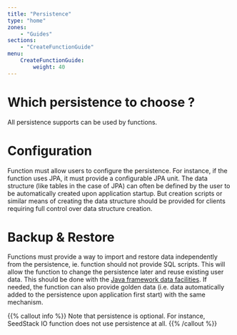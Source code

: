 ```yaml
---
title: "Persistence"
type: "home"
zones:
    - "Guides"
sections:
    - "CreateFunctionGuide"
menu:
    CreateFunctionGuide:
        weight: 40
---
```


# Which persistence to choose ?

All persistence supports can be used by functions.

# Configuration

Function must allow users to configure the persistence. For instance, if the function uses JPA, it must provide a 
configurable JPA unit. The data structure (like tables in the case of JPA) can often be defined by the user to be
automatically created upon application startup. But creation scripts or similar means of creating the data structure 
should be provided for clients requiring full control over data structure creation. 

# Backup & Restore

Functions must provide a way to import and restore data independently from the persistence, ie. function should not provide 
SQL scripts. This will allow the function to change the persistence later and reuse existing user data. This should be 
done with the [Java framework data facilities](/docs/seed/reference/core/data). If needed, the function can also provide 
golden data (i.e. data automatically added to the persistence upon application first start) with the same mechanism.

{{% callout info %}}
Note that persistence is optional. For instance, SeedStack IO function does not use persistence at all.
{{% /callout %}}






